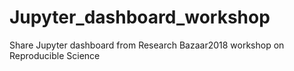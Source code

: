 # Jupyter_dashboard_workshop
Share Jupyter dashboard from Research Bazaar2018 workshop on Reproducible Science
